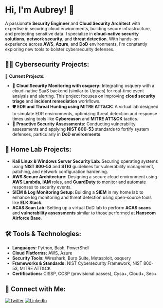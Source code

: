 <h1>Hi, I'm Aubrey! 👋</h1>
<p>A passionate <strong>Security Engineer</strong> and <strong>Cloud Security Architect</strong> with expertise in securing cloud environments, building secure infrastructure, and protecting sensitive data. I specialize in <strong>cloud-native security solutions</strong>, <strong>network security</strong>, and <strong>threat detection</strong>. With hands-on experience across <strong>AWS</strong>, <strong>Azure</strong>, and <strong>DoD</strong> environments, I'm constantly exploring new tools to bolster cybersecurity defenses.</p>

<h2>👨‍💻 Cybersecurity Projects:</h2>
<p>🚧 <strong>Current Projects:</strong></p>
<ul>
  <li>🔐 <strong>Cloud Security Monitoring with osquery:</strong> Integrating osquery with a cloud-native SaaS backend (similar to Uptycs) for real-time event analysis and alerting. This project focuses on improving <strong>cloud security triage</strong> and <strong>incident remediation</strong> workflows.</li>
  <li>🛡️ <strong>EDR and Threat Hunting using MITRE ATT&CK:</strong> A virtual lab designed to simulate EDR environments, optimizing threat detection and response times using tools like <strong>Cybereason</strong> and <strong>MITRE ATT&CK</strong> tactics.</li>
  <li>📝 <strong>Proactive Security Assessments:</strong> Conducting vulnerability assessments and applying <strong>NIST 800-53</strong> standards to fortify system defenses, particularly in <strong>DoD environments</strong>.</li>
</ul>

<h2>🏡 Home Lab Projects:</h2>
<ul>
  <li><strong>Kali Linux & Windows Server Security Lab:</strong> Securing operating systems using <strong>NIST 800-53</strong> and <strong>STIG</strong> guidelines for vulnerability management, patching, and network configuration hardening.</li>
  <li><strong>AWS Secure Architecture:</strong> Designing a secure cloud environment using <strong>AWS Lambda</strong>, <strong>IAM</strong> roles, and <strong>GuardDuty</strong> to monitor and automate responses to security events.</li>
  <li><strong>SIEM & Log Monitoring Setup:</strong> Building a <strong>SIEM</strong> in my home lab to enhance log monitoring and threat detection using open-source tools like <strong>ELK Stack</strong>.</li>
  <li><strong>ACAS Scan Lab:</strong> Setting up a virtual DoD lab to perform <strong>ACAS scans</strong> and <strong>vulnerability assessments</strong> similar to those performed at <strong>Hanscom Airforce Base</strong>.</li>
</ul>

<h2>🛠️ Tools & Technologies:</h2>
<ul>
  <li><strong>Languages:</strong> Python, Bash, PowerShell</li>
  <li><strong>Cloud Platforms:</strong> AWS, Azure</li>
  <li><strong>Security Tools:</strong> Wireshark, Burp Suite, Metasploit, osquery</li>
  <li><strong>Frameworks & Standards:</strong> NIST Cybersecurity Framework, NIST 800-53, MITRE ATT&CK</li>
  <li><strong>Certifications:</strong> CISSP, CCSP (provisional passes), Cysa+, Cloud+, Sec+</li>
</ul>

<h2>🤳 Connect with Me:</h2>
<p>
  <a href="https://twitter.com/asolomon1111" target="_blank"><img src="https://img.shields.io/badge/-Twitter-1DA1F2?style=for-the-badge&logo=twitter&logoColor=white" alt="Twitter"></a>  
  <a href="https://linkedin.com/in/asolomon" target="_blank"><img src="https://img.shields.io/badge/-LinkedIn-0077B5?style=for-the-badge&logo=linkedin&logoColor=white" alt="LinkedIn"></a>
</p>
